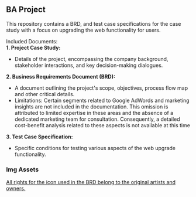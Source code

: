 ## BA Project
This repository contains a BRD, and test case specifications for the case study with a focus on upgrading the web functionality for users.

Included Documents:<br>
<b>1. Project Case Study:</b>
- Details of the project, encompassing the company background, stakeholder interactions, and key decision-making dialogues.

<b>2. Business Requirements Document (BRD):</b>
- A document outlining the project's scope, objectives, process flow map and other critical details.
- Limitations: Certain segments related to Google AdWords and marketing insights are not included in the documentation. This omission is attributed to limited expertise in these areas and the absence of a dedicated marketing team for consultation. Consequently, a detailed cost-benefit analysis related to these aspects is not available at this time

<b>3. Test Case Specification:</b>
- Specific conditions for testing various aspects of the web upgrade functionality.

### Img Assets
[All rights for the icon used in the BRD belong to the original artists and owners.](https://www.flaticon.com/free-icon/abstract-shape_9343247?term=shapes&page=1&position=84&origin=search&related_id=9343247)
